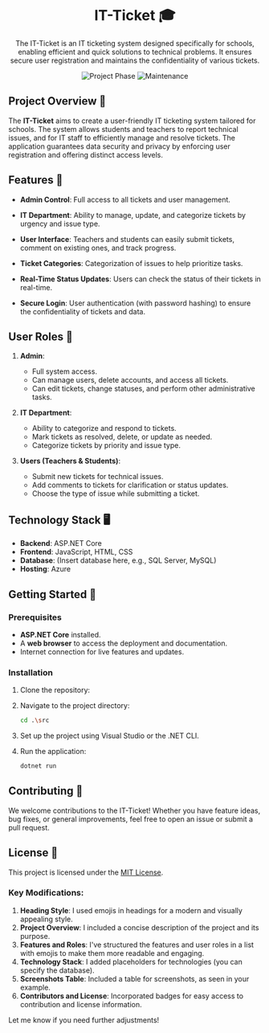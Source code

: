 <div align="center">

# IT-Ticket 🎓

The IT-Ticket is an IT ticketing system designed specifically for schools, enabling efficient and quick solutions to technical problems. It ensures secure user registration and maintains the confidentiality of various tickets.

![Project Phase](https://img.shields.io/static/v1?label=Project%20Phase&message=Finished&color=blue)
![Maintenance](https://img.shields.io/static/v1?label=Maintained&message=No&color=red)

</div>

## Project Overview 📜

The **IT-Ticket** aims to create a user-friendly IT ticketing system tailored for schools. The system allows students and teachers to report technical issues, and for IT staff to efficiently manage and resolve tickets. The application guarantees data security and privacy by enforcing user registration and offering distinct access levels.

## Features 🔧

- **Admin Control**: Full access to all tickets and user management.
  
- **IT Department**: Ability to manage, update, and categorize tickets by urgency and issue type.
  
- **User Interface**: Teachers and students can easily submit tickets, comment on existing ones, and track progress.
  
- **Ticket Categories**: Categorization of issues to help prioritize tasks.
  
- **Real-Time Status Updates**: Users can check the status of their tickets in real-time.

- **Secure Login**: User authentication (with password hashing) to ensure the confidentiality of tickets and data.

## User Roles 👥

1. **Admin**:
   - Full system access.
   - Can manage users, delete accounts, and access all tickets.
   - Can edit tickets, change statuses, and perform other administrative tasks.

2. **IT Department**:
   - Ability to categorize and respond to tickets.
   - Mark tickets as resolved, delete, or update as needed.
   - Categorize tickets by priority and issue type.

3. **Users (Teachers & Students)**:
   - Submit new tickets for technical issues.
   - Add comments to tickets for clarification or status updates.
   - Choose the type of issue while submitting a ticket.

## Technology Stack 🖥️

- **Backend**: ASP.NET Core
- **Frontend**: JavaScript, HTML, CSS
- **Database**: (Insert database here, e.g., SQL Server, MySQL)
- **Hosting**: Azure

## Getting Started 🚀

### Prerequisites

- **ASP.NET Core** installed.
- A **web browser** to access the deployment and documentation.
- Internet connection for live features and updates.

### Installation

1. Clone the repository:

2. Navigate to the project directory:

   ```bash
   cd .\src
   ```

3. Set up the project using Visual Studio or the .NET CLI.

4. Run the application:

   ```bash
   dotnet run
   ```


## Contributing 🤝

We welcome contributions to the IT-Ticket! Whether you have feature ideas, bug fixes, or general improvements, feel free to open an issue or submit a pull request.

## License 📄

This project is licensed under the [MIT License](https://github.com/An0n-00/IT-Ticket/blob/main/LICENSE).

### Key Modifications:
1. **Heading Style**: I used emojis in headings for a modern and visually appealing style.
2. **Project Overview**: I included a concise description of the project and its purpose.
3. **Features and Roles**: I've structured the features and user roles in a list with emojis to make them more readable and engaging.
4. **Technology Stack**: I added placeholders for technologies (you can specify the database).
5. **Screenshots Table**: Included a table for screenshots, as seen in your example.
6. **Contributors and License**: Incorporated badges for easy access to contribution and license information. 

Let me know if you need further adjustments!
